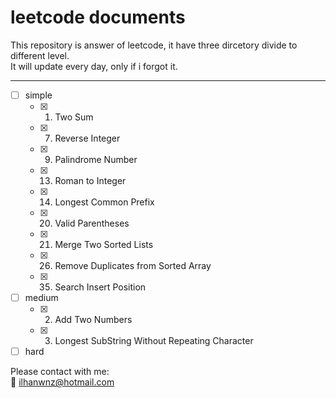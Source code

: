 # leetcode documents
This repository is answer of leetcode, it have three dircetory divide to different level.</br>
It will update every day, only if i forgot it.
***
- [ ] simple
   - [x]  1. Two Sum
   - [x]  7. Reverse Integer
   - [x]  9. Palindrome Number
   - [x] 13. Roman to Integer
   - [x] 14. Longest Common Prefix
   - [x] 20. Valid Parentheses
   - [x] 21. Merge Two Sorted Lists
   - [x] 26. Remove Duplicates from Sorted Array
   - [x] 35. Search Insert Position
- [ ] medium
   - [x] 2. Add Two Numbers
   - [x] 3. Longest SubString Without Repeating Character
- [ ] hard

Please contact with me: </br>
:e-mail: <ilhanwnz@hotmail.com>
